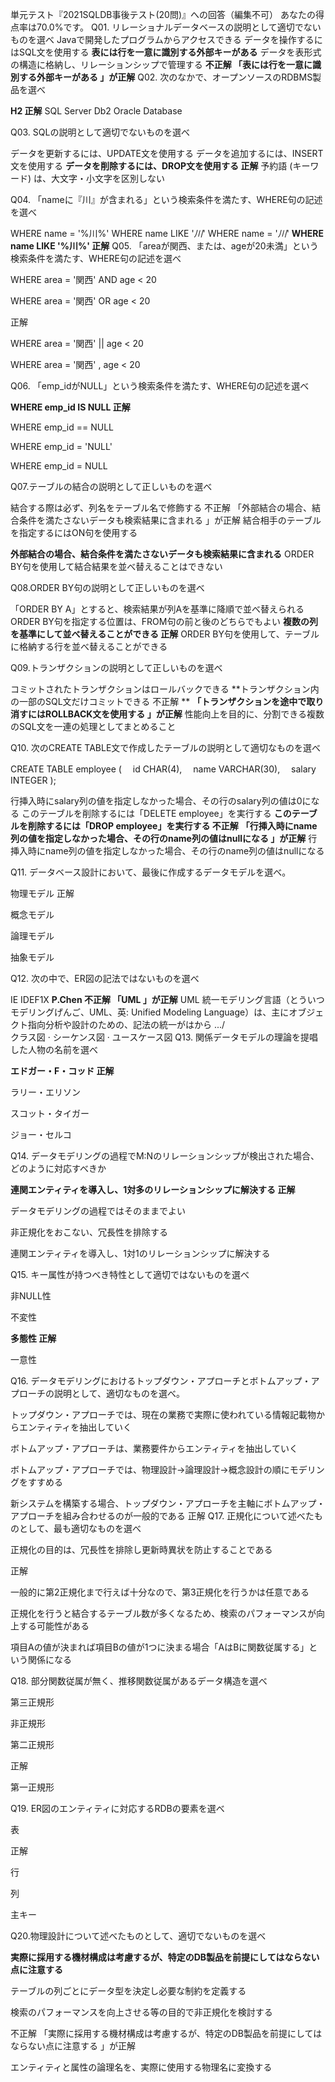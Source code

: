 単元テスト『2021SQLDB事後テスト(20問)』への回答（編集不可）
あなたの得点率は70.0%です。
Q01.
リレーショナルデータベースの説明として適切でないものを選べ
Javaで開発したプログラムからアクセスできる
データを操作するにはSQL文を使用する
**表には行を一意に識別する外部キーがある**
データを表形式の構造に格納し、リレーションシップで管理する
**不正解 「表には行を一意に識別する外部キーがある 」が正解**
Q02.
次のなかで、オープンソースのRDBMS製品を選べ

**H2 正解**
SQL Server
Db2
Oracle Database

Q03.
SQLの説明として適切でないものを選べ
 
データを更新するには、UPDATE文を使用する
データを追加するには、INSERT文を使用する
**データを削除するには、DROP文を使用する 正解**
予約語 (キーワード) は、大文字・小文字を区別しない


Q04.
「nameに『川』が含まれる」という検索条件を満たす、WHERE句の記述を選べ


 
WHERE name = '%川%'
WHERE name LIKE '*川*'
WHERE name = '*川*'
**WHERE name LIKE '%川%' 正解**
Q05.
「areaが関西、または、ageが20未満」という検索条件を満たす、WHERE句の記述を選べ


 
WHERE area = '関西' AND age < 20


 
WHERE area = '関西' OR age < 20

 正解
 
WHERE area = '関西' || age < 20


 
WHERE area = '関西' , age < 20


Q06.
「emp_idがNULL」という検索条件を満たす、WHERE句の記述を選べ


 
**WHERE emp_id IS NULL 正解**
 
WHERE emp_id == NULL


 
WHERE emp_id = 'NULL'


 
WHERE emp_id = NULL


Q07.テーブルの結合の説明として正しいものを選べ

結合する際は必ず、列名をテーブル名で修飾する
 不正解 「外部結合の場合、結合条件を満たさないデータも検索結果に含まれる 」が正解
結合相手のテーブルを指定するにはON句を使用する
 
**外部結合の場合、結合条件を満たさないデータも検索結果に含まれる**
ORDER BY句を使用して結合結果を並べ替えることはできない

Q08.ORDER BY句の説明として正しいものを選べ

「ORDER BY A」とすると、検索結果が列Aを基準に降順で並べ替えられる
ORDER BY句を指定する位置は、FROM句の前と後のどちらでもよい 
**複数の列を基準にして並べ替えることができる 正解**
ORDER BY句を使用して、テーブルに格納する行を並べ替えることができる


Q09.トランザクションの説明として正しいものを選べ 

コミットされたトランザクションはロールバックできる
**トランザクション内の一部のSQL文だけコミットできる 不正解 **
**「トランザクションを途中で取り消すにはROLLBACK文を使用する 」が正解**
性能向上を目的に、分割できる複数のSQL文を一連の処理としてまとめること


Q10.
次のCREATE TABLE文で作成したテーブルの説明として適切なものを選べ


CREATE TABLE employee (
　id CHAR(4),
　name VARCHAR(30),
　salary INTEGER
);

行挿入時にsalary列の値を指定しなかった場合、その行のsalary列の値は0になる
このテーブルを削除するには「DELETE employee」を実行する
**このテーブルを削除するには「DROP employee」を実行する 不正解** 
**「行挿入時にname列の値を指定しなかった場合、その行のname列の値はnullになる 」が正解**
行挿入時にname列の値を指定しなかった場合、その行のname列の値はnullになる


Q11.
データベース設計において、最後に作成するデータモデルを選べ。

物理モデル 正解
 
概念モデル


 
論理モデル


 
抽象モデル


Q12.
次の中で、ER図の記法ではないものを選べ

IE
IDEF1X 
**P.Chen 不正解 「UML 」が正解**
UML
統一モデリング言語（とういつモデリングげんご、UML、英: Unified Modeling Language）は、主にオブジェクト指向分析や設計のための、記法の統一がはから .../\
‎クラス図 · ‎シーケンス図 · ‎ユースケース図
Q13.
関係データモデルの理論を提唱した人物の名前を選べ
 
**エドガー・F・コッド 正解**
 
ラリー・エリソン


 
スコット・タイガー


 
ジョー・セルコ


Q14.
データモデリングの過程でM:Nのリレーションシップが検出された場合、どのように対応すべきか


 
**連関エンティティを導入し、1対多のリレーションシップに解決する 正解**
 
データモデリングの過程ではそのままでよい


 
非正規化をおこない、冗長性を排除する


 
連関エンティティを導入し、1対1のリレーションシップに解決する


Q15.
キー属性が持つべき特性として適切ではないものを選べ


 
非NULL性


 
不変性


 
**多態性 正解**
 
一意性


Q16.
データモデリングにおけるトップダウン・アプローチとボトムアップ・アプローチの説明として、適切なものを選べ。

トップダウン・アプローチでは、現在の業務で実際に使われている情報記載物からエンティティを抽出していく
 
ボトムアップ・アプローチは、業務要件からエンティティを抽出していく
 
ボトムアップ・アプローチでは、物理設計→論理設計→概念設計の順にモデリングをすすめる

 
新システムを構築する場合、トップダウン・アプローチを主軸にボトムアップ・アプローチを組み合わせるのが一般的である 正解
Q17.
正規化について述べたものとして、最も適切なものを選べ


 
正規化の目的は、冗長性を排除し更新時異状を防止することである

 正解
 
一般的に第2正規化まで行えば十分なので、第3正規化を行うかは任意である


 
正規化を行うと結合するテーブル数が多くなるため、検索のパフォーマンスが向上する可能性がある


 
項目Aの値が決まれば項目Bの値が1つに決まる場合「AはBに関数従属する」という関係になる


Q18.
部分関数従属が無く、推移関数従属があるデータ構造を選べ


 
第三正規形


 
非正規形


 
第二正規形

 正解
 
第一正規形


Q19.
ER図のエンティティに対応するRDBの要素を選べ


 
表

 正解
 
行


 
列


 
主キー


Q20.物理設計について述べたものとして、適切でないものを選べ


 
**実際に採用する機材構成は考慮するが、特定のDB製品を前提にしてはならない点に注意する**


 
テーブルの列ごとにデータ型を決定し必要な制約を定義する


 
検索のパフォーマンスを向上させる等の目的で非正規化を検討する

 不正解 「実際に採用する機材構成は考慮するが、特定のDB製品を前提にしてはならない点に注意する 」が正解
 
エンティティと属性の論理名を、実際に使用する物理名に変換する

